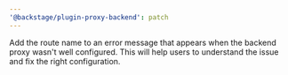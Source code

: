 ```yaml
---
'@backstage/plugin-proxy-backend': patch
---
```


Add the route name to an error message that appears when the backend
proxy wasn't well configured. This will help users to understand the
issue and fix the right configuration.
